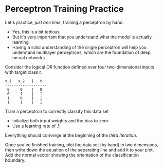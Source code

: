 # Perceptron Training Practice

Let's practice, *just one time*, training a perceptron by hand.

- Yes, this is a bit tedious
- But it's very important that you understand what the model is actually learning
- Having a solid understanding of the single perceptron will help you understand multilayer perceptrons, which are the foundation of deep neural networks

Consider the logical OR function defined over four two-dimensional inputs with target class *t*.

```
x_1   x_2   |   t
-------------------
 0     0    |   0
 0     1    |   1
 1     0    |   1
 1     1    |   1
```

Train a perceptron to correctly classify this data set

- Initialize both input weights and the bias to zero
- Use a learning rate of .1

Everything should converge at the beginning of the *third iteration*.

Once you've finished training, plot the data set (by hand) in two dimensions, then write down the equation of the separating line and add it to your plot. Add the normal vector showing the orientation of the classification boundary.
